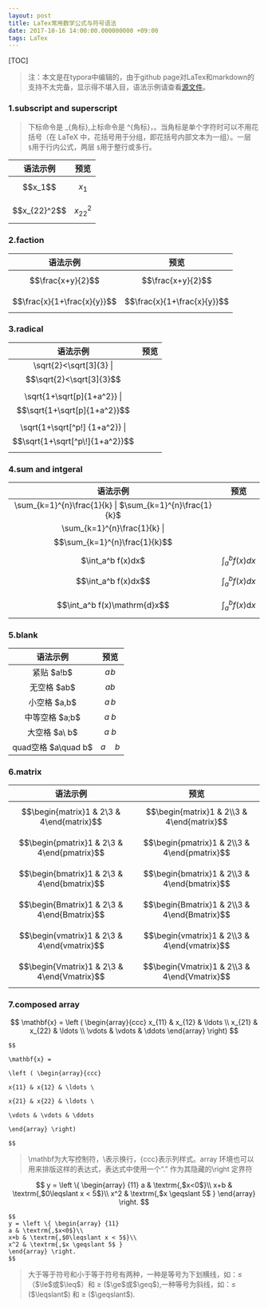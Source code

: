 ```yaml
---
layout: post
title: LaTex常用数学公式与符号语法
date: 2017-10-16 14:00:00.000000000 +09:00
tags: LaTex
---
```


[TOC]

> 注：本文是在typora中编辑的，由于github page对LaTex和markdown的支持不太完备，显示得不堪入目，语法示例请查看[源文件](https://github.com/Pea-Shooter/Pea-Shooter.github.io/blob/master/_posts/2017-10-16-LaTex%E5%B8%B8%E7%94%A8%E6%95%B0%E5%AD%A6%E5%85%AC%E5%BC%8F%E8%AF%AD%E6%B3%95.md)。

### 1.subscript and superscript

> 下标命令是 _{角标},上标命令是 ^{角标}，。当角标是单个字符时可以不用花括号（在 LaTeX 中，花括号用于分组，即花括号内部文本为一组）。一层`$`用于行内公式，两层 `$`用于整行或多行。

|           语法示例            |      预览      |
| :-----------------------: | :----------: |
| \$\$x_1$$     |   $$x_1$$ |              |
|     \$\$x_{22}^2\$\$      | $$x_{22}^2$$ |

### 2.faction

|                   语法示例                   |  预览  |
| :--------------------------------------: | :--: |
| \$\$\frac{x+y}{2}$$      |      $$\frac{x+y}{2}$$ |      |
| \$\$\frac{x}{1+\frac{x}{y}}$$ | $$\frac{x}{1+\frac{x}{y}}$$ |      |

### 3.radical

|                   语法示例                   |  预览  |
| :--------------------------------------: | :--: |
| \sqrt{2}<\sqrt[3]{3}      \|    $$\sqrt{2}<\sqrt[3]{3}$$ |      |
| \sqrt{1+\sqrt[p]{1+a^2}}    \|  $$\sqrt{1+\sqrt[p]{1+a^2}}$$ |      |
| \sqrt{1+\sqrt\[^p\!] {1+a^2}} \| $$\sqrt{1+\sqrt[^p\!]{1+a^2}}$$ |      |

### 4.sum and intgeral

|                   语法示例                   |  预览  |
| :--------------------------------------: | :--: |
| \sum_{k=1}^{n}\frac{1}{k}   \|  $\sum_{k=1}^{n}\frac{1}{k}$ |      |
| \sum_{k=1}^{n}\frac{1}{k} \| $$\sum_{k=1}^{n}\frac{1}{k}$$ |      |
| \$\int_a^b f(x)dx$        |       $\int_a^b f(x)dx$ |      |
| \$\$\int_a^b f(x)dx$$      |      $$\int_a^b f(x)dx$$ |      |
| \$\$\int_a^b f(x)\mathrm{d}x$$  | $$\int_a^b f(x)\mathrm{d}x$$ |      |

### 5.blank

|              语法示例               |  预览  |
| :-----------------------------: | :--: |
|    紧贴 \$a\!b$     |   $a\!b$    |      |
|    无空格 \$ab$      |    $ab$     |      |
|   小空格 \$a\,b$     |   $a\,b$    |      |
|   中等空格 \$a\;b$    |   $a\;b$    |      |
|   大空格 \$a\ b$     |   $a\ b$    |      |
| quad空格 \$a\quad b$ | $a\quad b$ |      |

### 6.matrix

|                   语法示例                   |  预览  |
| :--------------------------------------: | :--: |
| \$\$\begin{matrix}1 & 2\\3 & 4\end{matrix}$$ | $$\begin{matrix}1 & 2\\3 & 4\end{matrix}$$ |      |
| \$\$\begin{pmatrix}1 & 2\\3 & 4\end{pmatrix}$$ | $$\begin{pmatrix}1 & 2\\3 & 4\end{pmatrix}$$ |      |
| \$\$\begin{bmatrix}1 & 2\\3 & 4\end{bmatrix}$$ | $$\begin{bmatrix}1 & 2\\3 & 4\end{bmatrix}$$ |      |
| \$\$\begin{Bmatrix}1 & 2\\3 & 4\end{Bmatrix}$$ | $$\begin{Bmatrix}1 & 2\\3 & 4\end{Bmatrix}$$ |      |
| \$\$\begin{vmatrix}1 & 2\\3 & 4\end{vmatrix}$$ | $$\begin{vmatrix}1 & 2\\3 & 4\end{vmatrix}$$ |      |
| \$\$\begin{Vmatrix}1 & 2\\3 & 4\end{Vmatrix}$$ | $$\begin{Vmatrix}1 & 2\\3 & 4\end{Vmatrix}$$ |      |

### 7.composed array

$$
\mathbf{x} =
\left ( \begin{array}{ccc}
x_{11} & x_{12} & \ldots \\
x_{21} & x_{22} & \ldots \\
\vdots & \vdots & \ddots
\end{array} \right)
$$

```
$$

\mathbf{x} =

\left ( \begin{array}{ccc}

x{11} & x{12} & \ldots \

x{21} & x{22} & \ldots \

\vdots & \vdots & \ddots

\end{array} \right)

$$

```

> \mathbf为大写控制符，\\表示换行，{ccc}表示列样式。array 环境也可以用来排版这样的表达式，表达式中使用一个“.” 作为其隐藏的\right 定界符

$$
y = \left \{ \begin{array} {11}
a & \textrm{,$x<0$}\\
x+b & \textrm{,$0\leqslant x < 5$}\\
x^2 & \textrm{,$x \geqslant 5$ }
\end{array} \right.
$$

```
$$
y = \left \{ \begin{array} {11}
a & \textrm{,$x<0$}\\
x+b & \textrm{,$0\leqslant x < 5$}\\
x^2 & \textrm{,$x \geqslant 5$ }
\end{array} \right.
$$
```

> 大于等于符号和小于等于符号有两种，一种是等号为下划横线，如：$\le$（\$\\le\$或\$\\leq\$）和 $\geq$ (\$\\ge\$或\$\\geq\$),一种等号为斜线，如：$\leqslant$ (\$\\leqslant\$) 和 $\geqslant$ (\$\\geqslant\$).

